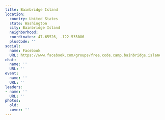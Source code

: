 ```yaml
---
title: Bainbridge Island
location:
  country: United States
  state: Washington
  city: Bainbridge Island
  neighborhood: 
  coordinates: 47.65526, -122.535086
  plusCode: ''
social:
  name: Facebook
  URL: https://www.facebook.com/groups/free.code.camp.bainbridge.island
chat:
  name: ''
  URL: ''
event:
  name: ''
  URL: ''
leaders:
- name: ''
  URL: ''
photos:
  old: 
  cover: ''
---
```

